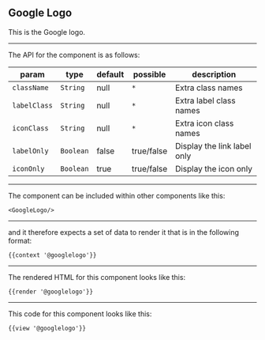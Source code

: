 ## Google Logo

This is the Google logo.

-----
The API for the component is as follows:

| param         | type          | default       | possible      | description           |
|---            |---            |---            |---            |---                    |
| `className`   | `String`      | null          | `*`           | Extra class names |
| `labelClass`  | `String`      | null          | `*`           | Extra label class names |
| `iconClass`   | `String`      | null          | `*`           | Extra icon class names |
| `labelOnly`   | `Boolean`     | false         | true/false    | Display the link label only |
| `iconOnly`    | `Boolean`     | true          | true/false    | Display the icon only |

-----
The component can be included within other components like this:

```
<GoogleLogo/>
```

-----
and it therefore expects a set of data to render it that is in the following format:

```
{{context '@googlelogo'}}
```

-----
The rendered HTML for this component looks like this:

```
{{render '@googlelogo'}}
```

-----
This code for this component looks like this:

```
{{view '@googlelogo'}}
```
